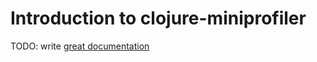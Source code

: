 # Introduction to clojure-miniprofiler

TODO: write [great documentation](http://jacobian.org/writing/what-to-write/)
